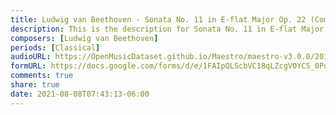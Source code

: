```yaml
---
title: Ludwig van Beethoven - Sonata No. 11 in E-flat Major Op. 22 (Complete) (1)
description: This is the description for Sonata No. 11 in E-flat Major Op. 22 (Complete) by Ludwig van Beethoven
composers: [Ludwig van Beethoven]
periods: [Classical]
audioURL: https://OpenMusicDataset.github.io/Maestro/maestro-v3.0.0/2014/MIDI-UNPROCESSED_16-18_R1_2014_MID--AUDIO_16_R1_2014_wav--2.midi
formURL: https://docs.google.com/forms/d/e/1FAIpQLScbVC18qLZcgVOYC5_0Pqct08tLpzVp9AYD6CqV_QWFiIRy6A/viewform
comments: true
share: true
date: 2021-08-08T07:43:13-06:00
---
```


